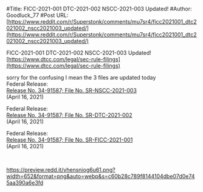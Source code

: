#Title: FICC-2021-001 DTC-2021-002 NSCC-2021-003 Updated!
#Author: Goodluck_77
#Post URL: [https://www.reddit.com/r/Superstonk/comments/mu7sr4/ficc2021001_dtc2021002_nscc2021003_updated/](https://www.reddit.com/r/Superstonk/comments/mu7sr4/ficc2021001_dtc2021002_nscc2021003_updated/)


FICC-2021-001   DTC-2021-002  NSCC-2021-003 Updated![https://www.dtcc.com/legal/sec-rule-filings](https://www.dtcc.com/legal/sec-rule-filings)  


sorry for the confusing I mean the 3 files are updated today    
 Federal Release:  
[Release No. 34-91587; File No. SR-NSCC-2021-003](https://www.dtcc.com/-/media/Files/Downloads/legal/rule-filings/2021/NSCC/SR-NSCC-2021-003-Approval-Notice.pdf)   
(April 16, 2021)   


 Federal Release:  
[Release No. 34-91587; File No. SR-DTC-2021-002](https://www.dtcc.com/-/media/Files/Downloads/legal/rule-filings/2021/DTC/SR-DTC-2021-002-Approval-Notice.pdf)   
(April 16, 2021)   


 Federal Release:  
[Release No. 34-91587; File No. SR-FICC-2021-001](https://www.dtcc.com/-/media/Files/Downloads/legal/rule-filings/2021/FICC/SR-FICC-2021-001-Approval-Notice.pdf)   
(April 16, 2021)   


&#x200B;

https://preview.redd.it/vhensniog6u61.png?width=652&format=png&auto=webp&s=c60b28c789f8144104dbe07d0e745aa390a6e3fd